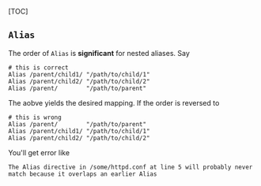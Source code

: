 [TOC]


## `Alias`

The order of `Alias` is **significant** for nested aliases. Say

```apacheconf
# this is correct
Alias /parent/child1/ "/path/to/child/1"
Alias /parent/child2/ "/path/to/child/2"
Alias /parent/        "/path/to/parent"
```

The aobve yields the desired mapping. If the order is reversed to

```apacheconf
# this is wrong
Alias /parent/        "/path/to/parent"
Alias /parent/child1/ "/path/to/child/1"
Alias /parent/child2/ "/path/to/child/2"
```

You'll get error like

```text
The Alias directive in /some/httpd.conf at line 5 will probably never match because it overlaps an earlier Alias
```
